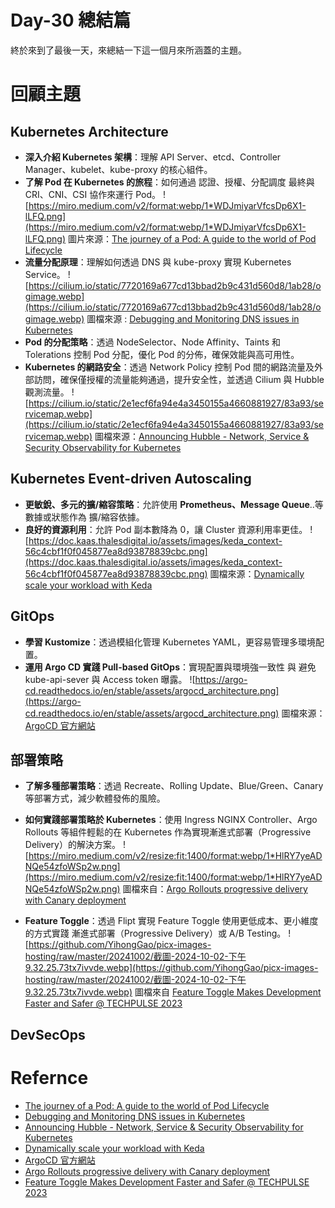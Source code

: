 # Day-30 總結篇

終於來到了最後一天，來總結一下這一個月來所涵蓋的主題。

# 回顧主題
## Kubernetes Architecture
- **深入介紹 Kubernetes 架構**：理解 API Server、etcd、Controller Manager、kubelet、kube-proxy 的核心組件。
- **了解 Pod 在 Kubernetes 的旅程**：如何通過 認證、授權、分配調度 最終與 CRI、CNI、CSI 協作來運行 Pod。
![https://miro.medium.com/v2/format:webp/1*WDJmiyarVfcsDp6X1-lLFQ.png](https://miro.medium.com/v2/format:webp/1*WDJmiyarVfcsDp6X1-lLFQ.png)
圖片來源：[The journey of a Pod: A guide to the world of Pod Lifecycle](https://www.qikqiak.com/img/posts/pod-workflow.png)
-  **流量分配原理**：理解如何透過 DNS 與 kube-proxy 實現 Kubernetes Service。
![https://cilium.io/static/7720169a677cd13bbad2b9c431d560d8/1ab28/ogimage.webp](https://cilium.io/static/7720169a677cd13bbad2b9c431d560d8/1ab28/ogimage.webp)
圖檔來源 : [Debugging and Monitoring DNS issues in Kubernetes](https://cilium.io/blog/2019/12/18/how-to-debug-dns-issues-in-k8s/)
- **Pod 的分配策略**：透過 NodeSelector、Node Affinity、Taints 和 Tolerations 控制 Pod 分配，優化 Pod 的分佈，確保效能與高可用性。
- **Kubernetes 的網路安全**：透過 Network Policy 控制 Pod 間的網路流量及外部訪問，確保僅授權的流量能夠通過，提升安全性，並透過 Cilium 與 Hubble 觀測流量。
![https://cilium.io/static/2e1ecf6fa94e4a3450155a4660881927/83a93/servicemap.webp](https://cilium.io/static/2e1ecf6fa94e4a3450155a4660881927/83a93/servicemap.webp)
圖檔來源：[Announcing Hubble - Network, Service & Security Observability for Kubernetes](https://cilium.io/blog/2019/11/19/announcing-hubble/)

## Kubernetes Event-driven Autoscaling
- **更敏銳、多元的擴/縮容策略**：允許使用 **Prometheus、Message Queue**..等數據或狀態作為 擴/縮容依據。
- **良好的資源利用**：允許 Pod 副本數降為 0，讓 Cluster 資源利用率更佳。
![https://doc.kaas.thalesdigital.io/assets/images/keda_context-56c4cbf1f0f045877ea8d93878839cbc.png](https://doc.kaas.thalesdigital.io/assets/images/keda_context-56c4cbf1f0f045877ea8d93878839cbc.png)
圖檔來源：[Dynamically scale your workload with Keda](https://doc.kaas.thalesdigital.io/docs/Features/keda)

## GitOps
- **學習 Kustomize**：透過模組化管理 Kubernetes YAML，更容易管理多環境配置。
- **運用 Argo CD 實踐 Pull-based GitOps**：實現配置與環境強一致性 與 避免 kube-api-sever 與 Access token 曝露。
![https://argo-cd.readthedocs.io/en/stable/assets/argocd_architecture.png](https://argo-cd.readthedocs.io/en/stable/assets/argocd_architecture.png)
圖檔來源：[ArgoCD 官方網站](https://argo-cd.readthedocs.io/en/stable/assets/argocd_architecture.png)

## 部署策略
- **了解多種部署策略**：透過 Recreate、Rolling Update、Blue/Green、Canary 等部署方式，減少軟體發佈的風險。
- **如何實踐部署策略於 Kubernetes**：使用 Ingress NGINX Controller、Argo Rollouts 等組件輕鬆的在 Kubernetes 作為實現漸進式部署（Progressive Delivery）的解決方案。
![https://miro.medium.com/v2/resize:fit:1400/format:webp/1*HlRY7yeADNQe54zfoWSp2w.png](https://miro.medium.com/v2/resize:fit:1400/format:webp/1*HlRY7yeADNQe54zfoWSp2w.png)
圖檔來自：[Argo Rollouts progressive delivery with Canary deployment](https://jamalshahverdiev.medium.com/argo-rollouts-canary-deployment-5c035ac7a8d4)

- **Feature Toggle**：透過 Flipt 實現 Feature Toggle 使用更低成本、更小維度的方式實踐 漸進式部署（Progressive Delivery）或 A/B Testing。
![https://github.com/YihongGao/picx-images-hosting/raw/master/20241002/截圖-2024-10-02-下午9.32.25.73tx7ivvde.webp](https://github.com/YihongGao/picx-images-hosting/raw/master/20241002/截圖-2024-10-02-下午9.32.25.73tx7ivvde.webp)
圖檔來自 [Feature Toggle Makes Development Faster and Safer @ TECHPULSE 2023](https://speakerdeck.com/line_developers_tw/feature-toggle-makes-development-faster-and-safer-at-techpulse-2023)

## DevSecOps

 

# Refernce
- [The journey of a Pod: A guide to the world of Pod Lifecycle](https://www.qikqiak.com/img/posts/pod-workflow.png)
- [Debugging and Monitoring DNS issues in Kubernetes](https://cilium.io/blog/2019/12/18/how-to-debug-dns-issues-in-k8s/)
- [Announcing Hubble - Network, Service & Security Observability for Kubernetes](https://cilium.io/blog/2019/11/19/announcing-hubble/)
- [Dynamically scale your workload with Keda](https://doc.kaas.thalesdigital.io/docs/Features/keda)
- [ArgoCD 官方網站](https://argo-cd.readthedocs.io/en/stable/assets/argocd_architecture.png)
- [Argo Rollouts progressive delivery with Canary deployment](https://jamalshahverdiev.medium.com/argo-rollouts-canary-deployment-5c035ac7a8d4)
- [Feature Toggle Makes Development Faster and Safer @ TECHPULSE 2023](https://speakerdeck.com/line_developers_tw/feature-toggle-makes-development-faster-and-safer-at-techpulse-2023)